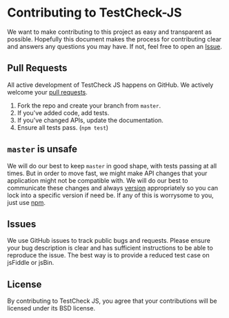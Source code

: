 # Contributing to TestCheck-JS

We want to make contributing to this project as easy and transparent as
possible. Hopefully this document makes the process for contributing clear and
answers any questions you may have. If not, feel free to open an [Issue](https://github.com/leebyron/testcheck-js/issues).

## Pull Requests

All active development of TestCheck JS happens on GitHub. We actively welcome
your [pull requests](https://help.github.com/articles/creating-a-pull-request).

 1. Fork the repo and create your branch from `master`.
 2. If you've added code, add tests.
 3. If you've changed APIs, update the documentation.
 4. Ensure all tests pass. (`npm test`)

## `master` is unsafe

We will do our best to keep `master` in good shape, with tests passing at all
times. But in order to move fast, we might make API changes that your
application might not be compatible with. We will do our best to communicate
these changes and always [version](http://semver.org/) appropriately so you can
lock into a specific version if need be. If any of this is worrysome to you,
just use [npm](https://www.npmjs.org/package/testcheck).

## Issues

We use GitHub issues to track public bugs and requests. Please ensure your bug
description is clear and has sufficient instructions to be able to reproduce the
issue. The best way is to provide a reduced test case on jsFiddle or jsBin.

## License

By contributing to TestCheck JS, you agree that your contributions will be
licensed under its BSD license.
